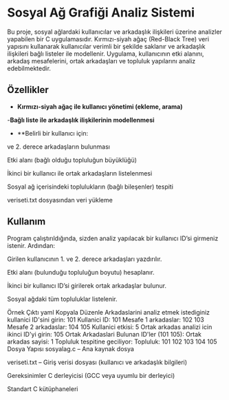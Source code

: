 # Sosyal Ağ Grafiği Analiz Sistemi
Bu proje, sosyal ağlardaki kullanıcılar ve arkadaşlık ilişkileri üzerine analizler yapabilen bir C uygulamasıdır. Kırmızı-siyah ağaç (Red-Black Tree) veri yapısını kullanarak kullanıcılar verimli bir şekilde saklanır ve arkadaşlık ilişkileri bağlı listeler ile modellenir. Uygulama, kullanıcının etki alanını, arkadaş mesafelerini, ortak arkadaşları ve topluluk yapılarını analiz edebilmektedir.

## Özellikler
- **Kırmızı-siyah ağaç ile kullanıcı yönetimi (ekleme, arama)**

-**Bağlı liste ile arkadaşlık ilişkilerinin modellenmesi**

- **Belirli bir kullanıcı için:

ve 2. derece arkadaşların bulunması

Etki alanı (bağlı olduğu topluluğun büyüklüğü)

İkinci bir kullanıcı ile ortak arkadaşların listelenmesi

Sosyal ağ içerisindeki toplulukların (bağlı bileşenler) tespiti

veriseti.txt dosyasından veri yükleme

## Kullanım
Program çalıştırıldığında, sizden analiz yapılacak bir kullanıcı ID’si girmeniz istenir. Ardından:

Girilen kullanıcının 1. ve 2. derece arkadaşları yazdırılır.

Etki alanı (bulunduğu topluluğun boyutu) hesaplanır.

İkinci bir kullanıcı ID’si girilerek ortak arkadaşlar bulunur.

Sosyal ağdaki tüm topluluklar listelenir.

Örnek Çıktı
yaml
Kopyala
Düzenle
Arkadaslarini analiz etmek istediginiz kullanici ID'sini girin: 101
Kullanici ID: 101
Mesafe 1 arkadaslar: 102 103
Mesafe 2 arkadaslar: 104 105
Kullanici etkisi: 5
Ortak arkadas analizi icin ikinci ID'yi girin: 105
Ortak Arkadaslari Bulunan ID'ler (101 105):
Ortak arkadas sayisi: 1
Topluluk tespitine geciliyor:
Topluluk: 101 102 103 104 105
Dosya Yapısı
sosyalag.c – Ana kaynak dosya

veriseti.txt – Giriş verisi dosyası (kullanıcı ve arkadaşlık bilgileri)

Gereksinimler
C derleyicisi (GCC veya uyumlu bir derleyici)

Standart C kütüphaneleri
